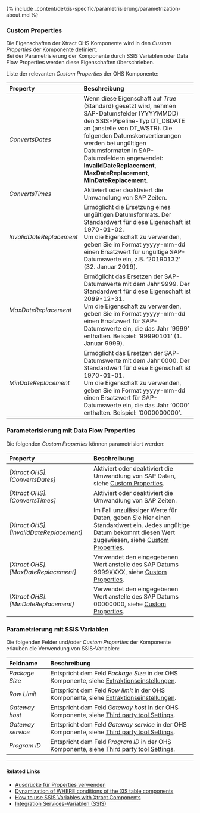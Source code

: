 
{% include _content/de/xis-specific/parametrisierung/parametrization-about.md  %}

### Custom Properties

Die Eigenschaften der Xtract OHS Komponente wird in den *Custom Properties* der Komponente definiert. <br>
Bei der Parametrisierung der Komponente durch SSIS Variablen oder Data Flow Properties werden diese Eigenschaften überschrieben.

Liste der relevanten *Custom Properties* der OHS Komponente:

|Property|Beschreibung|
|:----|:----|
| *ConvertsDates* | Wenn diese Eigenschaft auf *True* (Standard) gesetzt wird, nehmen SAP-Datumsfelder (YYYYMMDD) den SSIS-Pipeline-Typ DT_DBDATE an (anstelle von DT_WSTR). Die folgenden Datumskonvertierungen werden bei ungültigen Datumsformaten in SAP-Datumsfeldern angewendet:<br>**InvalidDateReplacement**, **MaxDateReplacement**, **MinDateReplacement**. |
| *ConvertsTimes* | Aktiviert oder deaktiviert die Umwandlung von SAP Zeiten.|
| *InvalidDateReplacement* | Ermöglicht die Ersetzung eines ungültigen Datumsformats. Der Standardwert für diese Eigenschaft ist 1970-01-02. <br> Um die Eigenschaft zu verwenden, geben Sie im Format yyyyy-mm-dd einen Ersatzwert für ungültige SAP-Datumswerte ein, z.B. ‘20190132’ (32. Januar 2019).|
| *MaxDateReplacement* | Ermöglicht das Ersetzen der SAP-Datumswerte mit dem Jahr 9999. Der Standardwert für diese Eigenschaft ist 2099-12-31. <br> Um die Eigenschaft zu verwenden, geben Sie im Format yyyyy-mm-dd einen Ersatzwert für SAP-Datumswerte ein, die das Jahr ‘9999’ enthalten. Beispiel: ‘99990101’ (1. Januar 9999).|
| *MinDateReplacement* | Ermöglicht das Ersetzen der SAP-Datumswerte mit dem Jahr 0000. Der Standardwert für diese Eigenschaft ist 1970-01-01. <br> Um die Eigenschaft zu verwenden, geben Sie im Format yyyyy-mm-dd einen Ersatzwert für SAP-Datumswerte ein, die das Jahr ‘0000’ enthalten. Beispiel: ‘0000000000’.|


### Parameterisierung mit Data Flow Properties
Die folgenden *Custom Properties* können parametrisiert werden:

|Property|Beschreibung|
|:----|:----|
| *[Xtract OHS].[ConvertsDates]*| Aktiviert oder deaktiviert die Umwandlung von SAP Daten, siehe [Custom Properties](#custom-properties). |
| *[Xtract OHS].[ConvertsTimes]*| Aktiviert oder deaktiviert die Umwandlung von SAP Zeiten. |
| *[Xtract OHS].[InvalidDateReplacement]*| Im Fall unzulässiger Werte für Daten, geben Sie hier einen Standardwert ein. Jedes ungültige Datum bekommt diesen Wert zugewiesen, siehe [Custom Properties](#custom-properties).|
| *[Xtract OHS].[MaxDateReplacement]*| Verwendet den eingegebenen Wert anstelle des SAP Datums 9999XXXX, siehe [Custom Properties](#custom-properties). |
| *[Xtract OHS].[MinDateReplacement]*| Verwendet den eingegebenen Wert anstelle des SAP Datums 00000000, siehe [Custom Properties](#custom-properties).|

### Parametrierung mit SSIS Variablen
Die folgenden Felder und/oder *Custom Properties* der Komponente erlauben die Verwendung von SSIS-Variablen:

|Feldname|Beschreibung|
|:----|:----|
| *Package Size* | Entspricht dem Feld *Package Size* in der OHS Komponente, siehe [Extraktionseinstellungen](./settings#extraction-settings).|
| *Row Limit* | Entspricht dem Feld *Row limit* in der OHS Komponente, siehe [Extraktionseinstellungen](./settings#extraction-settings).|
| *Gateway host* | Entspricht dem Feld *Gateway host* in der OHS Komponente, siehe [Third party tool Settings](./settings#third-party-tool-settings). |
| *Gateway service* | Entspricht dem Feld *Gateway service* in der OHS Komponente, siehe [Third party tool Settings](./settings#third-party-tool-settings).|
| *Program ID* | Entspricht dem Feld *Program ID* in der OHS Komponente, siehe [Third party tool Settings](./settings#third-party-tool-settings).|

****
#### Related Links
- [Ausdrücke für Properties verwenden](../parametrisierung/parametrisierung-properties#ausdrücke-für-properties-verwenden) 
- [Dynamization of WHERE conditions of the XIS table components](https://kb.theobald-software.com/xtract-is/Dynamization-of-WHERE-conditions-of-the-XIS-table-components)
- [How to use SSIS Variables with Xtract Components](../parametrisierung/parametrisierung-variablen) 
- [Integration Services-Variablen (SSIS)](https://docs.microsoft.com/de-de/sql/integration-services/integration-services-ssis-variables?view=sql-server-ver15)
